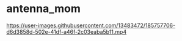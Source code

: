 # antenna_mom

https://user-images.githubusercontent.com/13483472/185757706-d6d3858d-502e-41df-a46f-2c03eaba5b11.mp4

